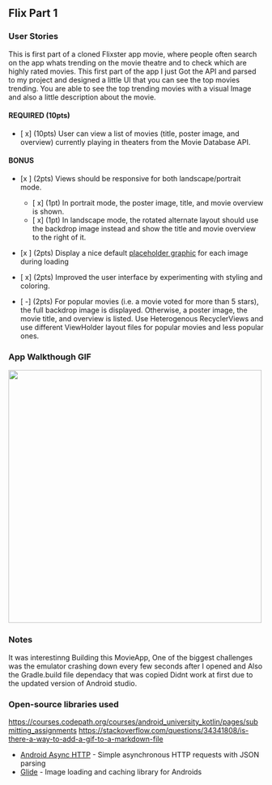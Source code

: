 ## Flix Part 1

### User Stories
This is first part of a cloned Flixster app movie, where people often search on the app whats trending on the movie theatre and to check which are highly rated movies. This first part of the app I just Got the API and parsed to my project and designed a little UI that you can see the top movies trending. You are able to see the top trending movies with a visual Image and also a little description about the movie.

#### REQUIRED (10pts)
- [ x] (10pts) User can view a list of movies (title, poster image, and overview) currently playing in theaters from the Movie Database API.

#### BONUS
- [x ] (2pts) Views should be responsive for both landscape/portrait mode.
   - [ x] (1pt) In portrait mode, the poster image, title, and movie overview is shown.
   - [ x] (1pt) In landscape mode, the rotated alternate layout should use the backdrop image instead and show the title and movie overview to the right of it.

- [x ] (2pts) Display a nice default [placeholder graphic](https://guides.codepath.org/android/Displaying-Images-with-the-Glide-Library#advanced-usage) for each image during loading
- [ x] (2pts) Improved the user interface by experimenting with styling and coloring.
- [ -] (2pts) For popular movies (i.e. a movie voted for more than 5 stars), the full backdrop image is displayed. Otherwise, a poster image, the movie title, and overview is listed. Use Heterogenous RecyclerViews and use different ViewHolder layout files for popular movies and less popular ones.

### App Walkthough GIF
 <img src="https://github.com/hassan-ibra/FlixsterMovieApp/blob/master/flixsteAppGIF.gif" width=500><br>



### Notes
It was interestinng Building this MovieApp, One of the biggest challenges was the emulator crashing down every few seconds after I opened and Also the Gradle.build file dependacy that was copied Didnt work at first due to the updated version of Android studio.

### Open-source libraries used
https://courses.codepath.org/courses/android_university_kotlin/pages/submitting_assignments
https://stackoverflow.com/questions/34341808/is-there-a-way-to-add-a-gif-to-a-markdown-file

- [Android Async HTTP](https://github.com/codepath/CPAsyncHttpClient) - Simple asynchronous HTTP requests with JSON parsing
- [Glide](https://github.com/bumptech/glide) - Image loading and caching library for Androids
